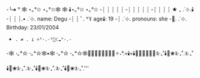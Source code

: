 -╰➜ ° 🕸 ⋆｡°✩ ⋆｡°✩🕸 🕸 🕯️⋆｡°✩ ⋆｡°✩
-┊  ┊  ┊  ┊  ┊
-┊  ┊  ┊  ┊  ┊
-┊  ┊  ┊  ┊  ★ ₊ .˙⊹.🕯️
-┊  ┊  ┊.• .˙⊹. name: Degu
-┊  ┊ ﾟ. ꒷꒦ age🕯️: 19
-┊  .˙⊹. pronouns: she
-🎃.    .˙⊹. Birthday: 23/01/2004
-     . ≠ . ı ♱°·.·°👻☾☁°·.·
-🕸 ⋆｡°✩ ⋆｡°✩🕸•🕸 ⋆｡°✩ ⋆｡°✩🕸🍂🧡👻🎃🥀🎃🍁🥀✧˖°.💀🕯️💀🕯️🎃👻🍬🦇💀🧡༉‧₊˚🕯️🖤❀༉‧₊˚.༉‧₊˚🕯️🖤❀༉‧₊˚.༉‧₊˚🕯️🖤❀༉‧₊˚.༉‧₊˚🕯️🖤❀༉‧₊˚.'''
